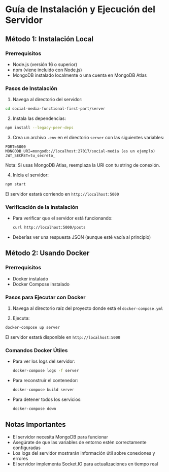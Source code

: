 # Guía de Instalación y Ejecución del Servidor

## Método 1: Instalación Local

### Prerrequisitos
- Node.js (versión 16 o superior)
- npm (viene incluido con Node.js)
- MongoDB instalado localmente o una cuenta en MongoDB Atlas

### Pasos de Instalación

1. Navega al directorio del servidor:
```bash
cd social-media-functional-first-part/server
```

2. Instala las dependencias:
```bash
npm install --legacy-peer-deps
```

3. Crea un archivo `.env` en el directorio `server` con las siguientes variables:
```plaintext
PORT=5000
MONGODB_URI=mongodb://localhost:27017/social-media (es un ejemplo)
JWT_SECRET=tu_secreto_
```

Nota: Si usas MongoDB Atlas, reemplaza la URI con tu string de conexión.

4. Inicia el servidor:
```bash
npm start
```

El servidor estará corriendo en `http://localhost:5000`

### Verificación de la Instalación
- Para verificar que el servidor está funcionando:
  ```bash
  curl http://localhost:5000/posts
  ```
- Deberías ver una respuesta JSON (aunque esté vacía al principio)


## Método 2: Usando Docker

### Prerrequisitos
- Docker instalado
- Docker Compose instalado

### Pasos para Ejecutar con Docker

1. Navega al directorio raíz del proyecto donde está el `docker-compose.yml`

2. Ejecuta:
```bash
docker-compose up server
```

El servidor estará disponible en `http://localhost:5000`

### Comandos Docker Útiles
- Para ver los logs del servidor:
  ```bash
  docker-compose logs -f server
  ```
- Para reconstruir el contenedor:
  ```bash
  docker-compose build server
  ```
- Para detener todos los servicios:
  ```bash
  docker-compose down
  ```

## Notas Importantes
- El servidor necesita MongoDB para funcionar
- Asegúrate de que las variables de entorno estén correctamente configuradas
- Los logs del servidor mostrarán información útil sobre conexiones y errores
- El servidor implementa Socket.IO para actualizaciones en tiempo real
